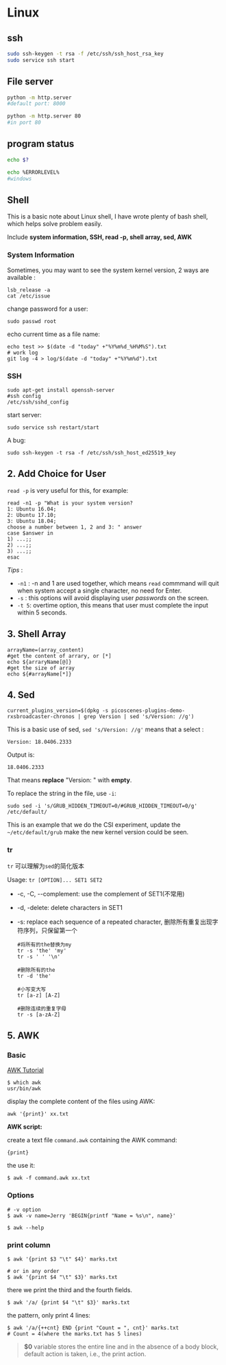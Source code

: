 # Linux

## ssh

```bash
sudo ssh-keygen -t rsa -f /etc/ssh/ssh_host_rsa_key
sudo service ssh start
```

## File server

```bash
python -m http.server
#default port: 8000

python -m http.server 80
#in port 80
```

## program status

```bash
echo $?

echo %ERRORLEVEL%
#windows
```

## Shell

This is a basic note about Linux shell, I have wrote plenty of bash shell,  which helps solve problem easily.

Include **system information, SSH, read -p, shell array, sed, AWK**


### System Information

Sometimes, you may want to see the system kernel version, 2 ways are available :

```shell
lsb_release -a
cat /etc/issue
```

change password for a user:

```shell
sudo passwd root
```

echo current time as a file name:

```shell
echo test >> $(date -d "today" +"%Y%m%d_%H%M%S").txt 
# work log
git log -4 > log/$(date -d "today" +"%Y%m%d").txt
```

### SSH

```shell
sudo apt-get install openssh-server
#ssh config
/etc/ssh/sshd_config
```

start server:

```shell
sudo service ssh restart/start
```

A bug:

```shell
sudo ssh-keygen -t rsa -f /etc/ssh/ssh_host_ed25519_key
```



## 2. Add Choice for User

`read -p` is very useful for  this, for example:

```shell
read -n1 -p "What is your system version? 
1: Ubuntu 16.04;
2: Ubuntu 17.10;
3: Ubuntu 18.04;
choose a number between 1, 2 and 3: " answer
case $answer in
1) ...;;
2) ...;;
3) ...;;
esac
```

*Tips* :

- `-n1` : -n and 1 are used together, which means `read` commmand will quit when system accept a single character, no need for Enter.
- `-s` : this options will avoid displaying user *passwords* on the screen.
- `-t 5`: overtime option, this means that user must complete the input within 5 seconds.

## 3. Shell Array

```shell
arrayName=(array_content)
#get the content of arrary, or [*]
echo ${arraryName[@]}
#get the size of array
echo ${#arrayName[*]}
```

## 4. Sed

```shell
current_plugins_version=$(dpkg -s picoscenes-plugins-demo-rxsbroadcaster-chronos | grep Version | sed 's/Version: //g')
```

This is a basic use of sed, `sed 's/Version: //g'` means that a select : 

``` shell
Version: 18.0406.2333
```

Output is:

``` shell
18.0406.2333
```

That means **replace** "Version:  " with **empty**.

To replace the string in the file, use `-i`:

```shell
sudo sed -i 's/GRUB_HIDDEN_TIMEOUT=0/#GRUB_HIDDEN_TIMEOUT=0/g'  /etc/default/
```

This is an example that we do the CSI experiment, update the `~/etc/default/grub` make the new kernel version could be seen.

### tr

`tr` 可以理解为`sed`的简化版本

Usage: `tr [OPTION]... SET1 SET2`

- -c, -C, --complement: use the complement of SET1(不常用)

- -d, -delete: delete characters in SET1

- -s: replace each sequence of a repeated character, 删除所有重复出现字符序列，只保留第一个

  ```shell
  #将所有的the替换为my
  tr -s 'the' 'my'
  tr -s ' ' '\n'
  
  #删除所有的the
  tr -d 'the'
  
  #小写变大写
  tr [a-z] [A-Z]
  
  #删除连续的重复字母
  tr -s [a-zA-Z]
  ```


## 5. AWK

### Basic

[AWK Tutorial](https://www.tutorialspoint.com/awk)

```
$ which awk
usr/bin/awk
```

display the complete content of the files using AWK:

```
awk '{print}' xx.txt
```

**AWK script:**

create a text file `command.awk` containing the AWK command:

```
{print}
```

the use it:

```
$ awk -f command.awk xx.txt
```

### Options

```
# -v option
$ awk -v name=Jerry 'BEGIN{printf "Name = %s\n", name}'

$ awk --help
```

### print column

```
$ awk '{print $3 "\t" $4}' marks.txt

# or in any order
$ awk '{print $4 "\t" $3}' marks.txt
```

there we print the third and the fourth fields.

```
$ awk '/a/ {print $4 "\t" $3}' marks.txt
```

the pattern, only print 4 lines:

```
$ awk '/a/{++cnt} END {print "Count = ", cnt}' marks.txt
# Count = 4(where the marks.txt has 5 lines)
```

> **$0** variable stores the entire line and in the absence of a body block, default action is taken, i.e., the print action.

